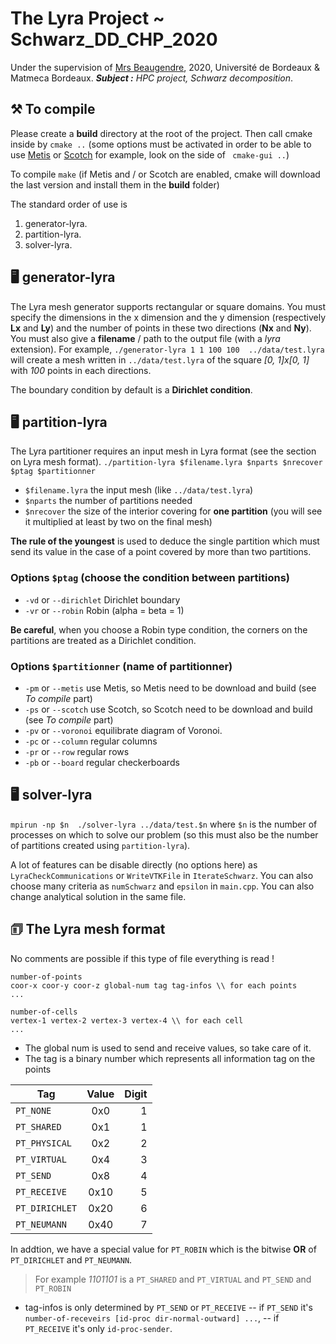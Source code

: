 
#  The Lyra Project ~ Schwarz_DD_CHP_2020 
Under the supervision of  [Mrs Beaugendre](https://www.math.u-bordeaux.fr/~hbeaugen/), 2020, Université de Bordeaux & Matmeca Bordeaux.
  ***Subject :** HPC project, Schwarz decomposition*.
    
##  ⚒ To compile
Please create a **build** directory at the root of the project.  Then call cmake inside by  `cmake ..` (some options must be activated in order to be able to use [Metis](http://glaros.dtc.umn.edu/gkhome/metis/metis/overview) or [Scotch](https://www.labri.fr/perso/pelegrin/scotch/) for example, look on the side of ` cmake-gui ..`)

To compile `make` (if Metis and / or Scotch are enabled, cmake will download the last version and install them in the **build** folder)

The standard order of use is

 1. generator-lyra.
 2. partition-lyra.
 3. solver-lyra.

## 🖥 generator-lyra
The Lyra mesh generator supports rectangular or square domains.  You must specify the dimensions in the x dimension and the y dimension (respectively **Lx** and **Ly**) and the number of points in these two directions (**Nx** and **Ny**). You must also give a **filename** / path to the output file (with a *lyra* extension).
For example,	`./generator-lyra 1 1 100 100  ../data/test.lyra`	will create a mesh written in `../data/test.lyra` of the square *[0, 1]x[0, 1]* with *100* points in each directions.

The boundary condition by default is a **Dirichlet condition**.

## 🖥 partition-lyra

The Lyra partitioner requires an input mesh in Lyra format (see the section on Lyra mesh format).
`./partition-lyra $filename.lyra $nparts $nrecover $ptag $partitionner`

 - `$filename.lyra` the input mesh (like `../data/test.lyra`)
 - `$nparts` the number of partitions needed
 - `$nrecover` the size of the interior covering for **one partition** (you will see it multiplied at least by two on the final mesh)

**The rule of the youngest** is used to deduce the single partition which must send its value in the case of a point covered by more than two partitions.

### Options `$ptag` (choose the condition between partitions)
 - `-vd` or `--dirichlet` Dirichlet boundary
 - `-vr` or `--robin` Robin (alpha = beta = 1)
 
**Be careful**, when you choose a Robin type condition, the corners on the partitions are treated as a Dirichlet condition.

### Options `$partitionner` (name of partitionner)
 - `-pm` or `--metis` use Metis, so Metis need to be download and build (see *To compile* part) 
 - `-ps` or `--scotch` use Scotch, so Scotch need to be download and build (see *To compile* part)
 - `-pv` or `--voronoi` equilibrate diagram of Voronoi. 
 - `-pc` or `--column` regular columns
 - `-pr` or `--row` regular rows
 - `-pb` or `--board` regular checkerboards

## 🖥 solver-lyra
`mpirun -np $n  ./solver-lyra ../data/test.$n` where `$n` is the number of processes on which to solve our problem (so this must also be the number of partitions created using `partition-lyra`).

A lot of features can be disable directly (no options here) as `LyraCheckCommunications` or `WriteVTKFile` in `IterateSchwarz`. You can also choose many criteria as `numSchwarz` and `epsilon` in `main.cpp`. You can also change analytical solution in the same file.

## 🗊 The Lyra mesh format
No comments are possible if this type of file everything is read !

    number-of-points
    coor-x coor-y coor-z global-num tag tag-infos \\ for each points
    ...
    
    number-of-cells
    vertex-1 vertex-2 vertex-3 vertex-4 \\ for each cell
    ...
    

 - The global num is used to send and receive values, so take care of it.
 - The tag is a binary number which represents all information tag on the points 
 
| Tag               | Value         | Digit | 
| ----------------- |:-------------:| -----:|
| `PT_NONE`         | 0x0           | 1     | 
| `PT_SHARED`       | 0x1           | 1     |  
| `PT_PHYSICAL`     | 0x2           | 2     |
| `PT_VIRTUAL`      | 0x4           | 3     |
| `PT_SEND`         | 0x8           | 4     |
| `PT_RECEIVE`      | 0x10          | 5     |
| `PT_DIRICHLET`    | 0x20          | 6     |
| `PT_NEUMANN`      | 0x40          | 7     |

In addtion, we have a special value for `PT_ROBIN` which is the bitwise **OR** of `PT_DIRICHLET` and `PT_NEUMANN`.  
 > For example *1101101* is a `PT_SHARED` and `PT_VIRTUAL` and  `PT_SEND` and `PT_ROBIN`
 
 - tag-infos is only determined by `PT_SEND` or `PT_RECEIVE`
-- if `PT_SEND`  it's `number-of-receveirs [id-proc dir-normal-outward] ...`,
-- if `PT_RECEIVE` it's only `id-proc-sender`.
